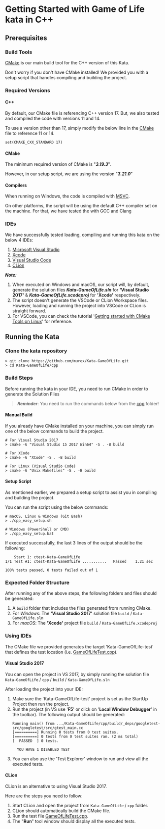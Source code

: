 # Getting Started with Game of Life kata in C++

## Prerequisites 

### Build Tools 

[CMake](https://cmake.org/) is our main build tool for the C++ version of this Kata.

Don't worry if you don't have CMake installed! 
We provided you with a setup script that handles compiling and building the project. 
 
### Required Versions 

#### C++ 

By default, our CMake file is referencing C++ version 17. But, we also tested and 
compiled the code with versions 11 and 14. 

To use a version other than 17, simply modify the below line in the [CMake](./CMakeLists.txt)
file to reference 11 or 14.  

```shell
set(CMAKE_CXX_STANDARD 17)
```

#### CMake
The minimum required version of CMake is "***3.19.3***". 

However, in our setup script, we are using the version "***3.21.0***"

#### Compilers 

When running on Windows, the code is compiled with [MSVC](https://docs.microsoft.com/en-us/cpp/build/reference/compiling-a-c-cpp-program?view=msvc-160). 

On other platforms, the script will be using the default C++ compiler set on the machine. 
For that, we have tested the with GCC and Clang

### IDEs 
We have successfully tested loading, compiling and running this kata on the below 4 IDEs: 
1. [Microsoft Visual Studio](https://visualstudio.microsoft.com/)
1. [Xcode](https://developer.apple.com/xcode/)
1. [Visual Studio Code](https://code.visualstudio.com/)
1. [CLion](https://www.jetbrains.com/clion/)

***Note:*** 

1. When executed on Windows and macOS, our script will, by default, generate the solution files ***Kata-GameOfLife.sln*** for **'Visual Studio 2017'** & ***Kata-GameOfLife.xcodeproj*** for **'Xcode'** respectively. 
2. The script doesn't generate the VSCode or CLion Workspace files. However, loading and running the project into VSCode or CLion is straight forward. 
3. For VSCode, you can check the tutorial '[Getting started with CMake Tools on Linux](https://code.visualstudio.com/docs/cpp/cmake-linux#:~:text=ready%20to%20build.-,Open%20the%20Command%20Palette%20(Ctrl%2BShift%2BP)%20and,CMake%20Tools%20builds%20all%20targets.)' for reference. 

## Running the Kata

### Clone the kata repository

```shell
> git clone https://github.com/murex/Kata-GameOfLife.git
> cd Kata-GameOfLife/cpp
```

### Build Steps

Before running the kata in your IDE, you need to run CMake in order to generate the Solution Files

> ***Reminder***:  You need to run the commands below from the [cpp](.) folder!

#### Manual Build  

If you already have CMake installed on your machine, you can simply run one of the below commands to build the project. 

```shell
# For Visual Studio 2017 
> cmake -G "Visual Studio 15 2017 Win64" -S . -B build

# For XCode  
> cmake -G "XCode" -S . -B build

# For Linux (Visual Studio Code)
> cmake -G "Unix Makefiles" -S . -B build
```

#### Setup Script 

As mentioned earlier, we prepared a setup script to assist you in compiling and building the project. 

You can run the script using the below commands: 

```shell
# macOS, Linux & Windows (Git Bash)
> ./cpp_easy_setup.sh

# Windows (PowerShell or CMD)
> ./cpp_easy_setup.bat
```

If executed successfully, the last 3 lines of the output should be the following: 

```shell
    Start 1: ctest-Kata-GameOfLife
1/1 Test #1: ctest-Kata-GameOfLife ...........   Passed    1.21 sec

100% tests passed, 0 tests failed out of 1
```

### Expected Folder Structure

After running any of the above steps, the following folders and files should be generated:
1. A `build` folder that includes the files generated from running CMake.
1. For *Windows*: The **'Visual Studio 2017'** solution file `build` / `Kata-GameOfLife.sln`
1. For *macOS*: The **'Xcode'** project file `build` / `Kata-GameOfLife.xcodeproj`

### Using IDEs 

The CMake file we provided generates the target 'Kata-GameOfLife-test' that defines the test location (i.e. [GameOfLifeTest.cpp](./test/GameOfLifeTest.cpp)). 

#### Visual Studio 2017

You can open the project in VS 2017, by simply running the solution file `Kata-GameOfLife` / `cpp` / `build` / `Kata-GameOfLife.sln`

After loading the project into your IDE:

1. Make sure the 'Kata-GameOfLife-test' project is set as the StartUp Project then run the project.
2. Run the project (in VS use '**F5**' or click on '**Local Window Debugger**' in the toolbar). The following output should be generated: 
    ```shell
    Running main() from .../Kata-GameOfLife/cpp/build/_deps/googletest-src/googletest/src/gtest_main.cc
    [==========] Running 0 tests from 0 test suites.
    [==========] 0 tests from 0 test suites ran. (2 ms total)
    [  PASSED  ] 0 tests.

      YOU HAVE 1 DISABLED TEST
    ```
3. You can also use the 'Test Explorer' window to run and view all the executed tests.

#### CLion

CLion is an alternative to using Visual Studio 2017.

Here are the steps you need to follow: 
1. Start CLion and open the project from `Kata-GameOfLife` / `cpp` folder. 
1. CLion should automatically build the CMake file. 
1. Run the test file [GameOfLifeTest.cpp](./test/GameOfLifeTest.cpp).
1. The "**Run**" tool window should display all the executed tests.
